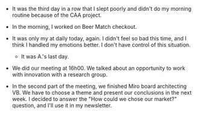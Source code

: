- It was the third day in a row that I slept poorly and didn't do my morning routine because of the CAA project.

- In the morning, I worked on Beer Match checkout.

- It was only my at daily today, again. I didn't feel so bad this time, and I think I handled my emotions better. I don't have control of this situation.

  - It was A.'s last day.

- We did our meeting at 16h00. We talked about an opportunity to work with innovation with a research group.

- In the second part of the meeting, we finished Miro board architecting VB. We have to choose a theme and present our conclusions in the next week. I decided to answer the "How could we chose our market?" question, and I'll use it in my newsletter.
